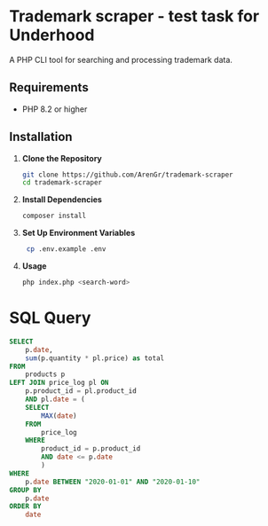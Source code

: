 # Trademark scraper - test task for Underhood

A PHP CLI tool for searching and processing trademark data.

## Requirements

- PHP 8.2 or higher

## Installation

1. **Clone the Repository**
   ```bash
   git clone https://github.com/ArenGr/trademark-scraper
   cd trademark-scraper
   ```
2. **Install Dependencies**
   ```bash
   composer install
   ```
3. **Set Up Environment Variables**
     ```bash
      cp .env.example .env
      ```
4. **Usage**
   ```bash
   php index.php <search-word>
   ```




# SQL Query

```sql
SELECT
	p.date,
	sum(p.quantity * pl.price) as total
FROM
	products p
LEFT JOIN price_log pl ON
	p.product_id = pl.product_id
	AND pl.date = (
	SELECT
		MAX(date)
	FROM
		price_log
	WHERE
		product_id = p.product_id
		AND date <= p.date
        )
WHERE
	p.date BETWEEN "2020-01-01" AND "2020-01-10"
GROUP BY
	p.date
ORDER BY
	date
